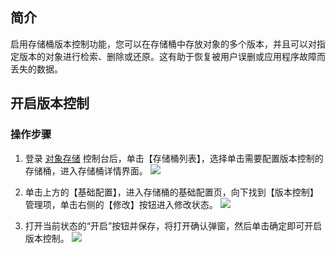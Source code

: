 ## 简介
启用存储桶版本控制功能，您可以在存储桶中存放对象的多个版本，并且可以对指定版本的对象进行检索、删除或还原。这有助于恢复被用户误删或应用程序故障而丢失的数据。

## 开启版本控制
### 操作步骤
1. 登录 [对象存储](https://console.cloud.tencent.com/cos5) 控制台后，单击【存储桶列表】，选择单击需要配置版本控制的存储桶，进入存储桶详情界面。
![](https://mc.qcloudimg.com/static/img/d156619ab35a0e1195a70d0e8d8954ca/image.png)

2. 单击上方的【基础配置】，进入存储桶的基础配置页，向下找到【版本控制】管理项，单击右侧的【修改】按钮进入修改状态。
![](https://main.qcloudimg.com/raw/6480448fba1c5773c3467b1e803f764a.png)

3. 打开当前状态的“开启”按钮并保存，将打开确认弹窗，然后单击确定即可开启版本控制。
![](https://main.qcloudimg.com/raw/9205831e84f92d179c3c19d66369783c.png)
